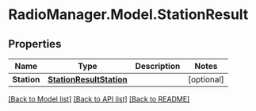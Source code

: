 # RadioManager.Model.StationResult
## Properties

Name | Type | Description | Notes
------------ | ------------- | ------------- | -------------
**Station** | [**StationResultStation**](StationResultStation.md) |  | [optional] 

[[Back to Model list]](../README.md#documentation-for-models) [[Back to API list]](../README.md#documentation-for-api-endpoints) [[Back to README]](../README.md)


